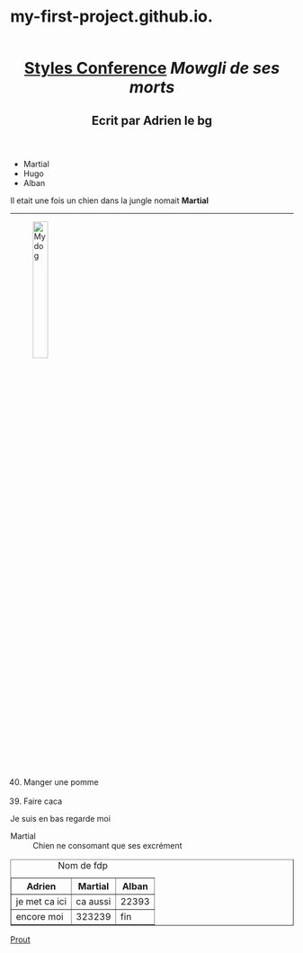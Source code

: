 # my-first-project.github.io.
<!DOCTYPE html>
<html lang = "en">
   <meta charset="UTF-8">
   <head>
    <script src="https://kit.fontawesome.com/4cca4dbcfd.js" crossorigin="anonymous"></script>
    <img rel="icon" type="image/png" href="Unknown2.jpeg">
   </head>
   <header>
<title> Le livre de la jungle </title>
    <h1>
        <a href="index.html">Styles Conference</a>
        <em>Mowgli de ses morts</em> 
    </h1>
    <h2> Ecrit par Adrien le bg</h2>
</header>
<article>
    <ul>
        <li>Martial</li>
        <li>Hugo</li>
        <li>Alban</li>
    </ul>
    <p>
        Il etait une fois un chien dans la jungle nomait <b>Martial</b>
        <hr>
    </p>
</article>
<body>
<figure>
    <img src= "Unknown.jpeg"
         alt= "My dog"
         width= "25%">
</figure>
</body>
<footer>
    <i class="fas fa-space-shuttle 10x"></i>
    <ol reversed start="40">
        <li>Manger une pomme</li>
        <br>
        <li>Faire caca</li>
    </ol>
    Je suis en bas regarde moi 
    <dl>
        <dt>Martial</dt>
        <dd> Chien ne consomant que ses excrément</dd>
    </dl>
    <table border = "1">
        <caption>Nom de fdp</caption>
        <tr>
            <th scope="col">Adrien</th>
            <th scope="col">Martial</th>
            <th scope="col">Alban</th>
        </tr>
        <tr>
            <td>je met ca ici</td>
            <td>ca aussi</td>
            <td>22393</td>
        </tr>
        <tr>
            <td>encore moi</td>
            <td>323239</td>
            <td>fin</td>
        </tr>
    </table>
</footer>
<nav>
<a href="https://www.coursera.org/learn/html/supplement/yevtA/readings">Prout</a>
</nav>
</html>
